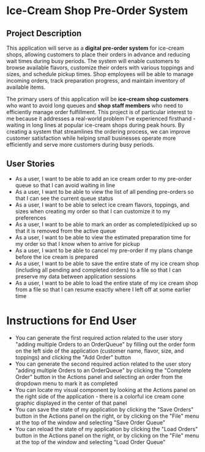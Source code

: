 # Ice-Cream Shop Pre-Order System

## Project Description

This application will serve as a **digital pre-order system** for ice-cream shops, allowing customers to place their orders in advance and reducing wait times during busy periods. The system will enable customers to browse available flavors, customize their orders with various toppings and sizes, and schedule pickup times. Shop employees will be able to manage incoming orders, track preparation progress, and maintain inventory of available items.

The primary users of this application will be **ice-cream shop customers** who want to avoid long queues and **shop staff members** who need to efficiently manage order fulfillment. This project is of particular interest to me because it addresses a real-world problem I've experienced firsthand - waiting in long lines at popular ice-cream shops during peak hours. By creating a system that streamlines the ordering process, we can improve customer satisfaction while helping small businesses operate more efficiently and serve more customers during busy periods.

## User Stories

* As a user, I want to be able to add an ice cream order to my pre-order queue so that I can avoid waiting in line
* As a user, I want to be able to view the list of all pending pre-orders so that I can see the current queue status
* As a user, I want to be able to select ice cream flavors, toppings, and sizes when creating my order so that I can customize it to my preferences
* As a user, I want to be able to mark an order as completed/picked up so that it is removed from the active queue
* As a user, I want to be able to view the estimated preparation time for my order so that I know when to arrive for pickup
* As a user, I want to be able to cancel my pre-order if my plans change before the ice cream is prepared
* As a user, I want to be able to save the entire state of my ice cream shop (including all pending and completed orders) to a file so that I can preserve my data between application sessions
* As a user, I want to be able to load the entire state of my ice cream shop from a file so that I can resume exactly where I left off at some earlier time

# Instructions for End User

- You can generate the first required action related to the user story "adding multiple Orders to an OrderQueue" by filling out the order form on the left side of the application (customer name, flavor, size, and toppings) and clicking the "Add Order" button
- You can generate the second required action related to the user story "adding multiple Orders to an OrderQueue" by clicking the "Complete Order" button in the Actions panel and selecting an order from the dropdown menu to mark it as completed
- You can locate my visual component by looking at the Actions panel on the right side of the application - there is a colorful ice cream cone graphic displayed in the center of that panel
- You can save the state of my application by clicking the "Save Orders" button in the Actions panel on the right, or by clicking on the "File" menu at the top of the window and selecting "Save Order Queue"
- You can reload the state of my application by clicking the "Load Orders" button in the Actions panel on the right, or by clicking on the "File" menu at the top of the window and selecting "Load Order Queue"